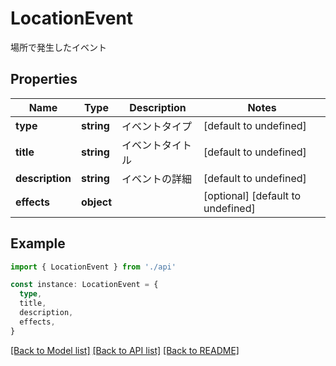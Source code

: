 # LocationEvent

場所で発生したイベント

## Properties

| Name            | Type       | Description      | Notes                             |
| --------------- | ---------- | ---------------- | --------------------------------- |
| **type**        | **string** | イベントタイプ   | [default to undefined]            |
| **title**       | **string** | イベントタイトル | [default to undefined]            |
| **description** | **string** | イベントの詳細   | [default to undefined]            |
| **effects**     | **object** |                  | [optional] [default to undefined] |

## Example

```typescript
import { LocationEvent } from './api'

const instance: LocationEvent = {
  type,
  title,
  description,
  effects,
}
```

[[Back to Model list]](../README.md#documentation-for-models) [[Back to API list]](../README.md#documentation-for-api-endpoints) [[Back to README]](../README.md)
